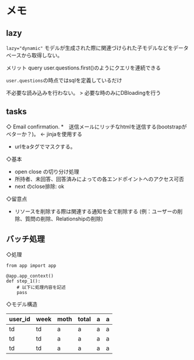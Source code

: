 # メモ

## lazy

`lazy="dynamic"`
モデルが生成された際に関連づけられた子モデルなどをデータベースから取得しない。

メリット
query user.questions.first()のようにクエリを連続できる

`user.questions`の時点ではsqlを定義しているだけ

不必要な読み込みを行わない。 > 必要な時のみにDBloadingを行う

## tasks

◇ Email confirmation.
*　送信メールにリッチなhtmlを送信する(bootstrapがベターか？)。 ← jinjaを使用する
* urlをaタグでマスクする。

◇基本

* open close の切り分け処理
* 所持者、未回答、回答済みによっての各エンドポイントへのアクセス可否
* next のclose排除: ok

◇留意点

* リソースを削除する際は関連する通知を全て削除する
  (例：ユーザーの削除、質問の削除、Relationshipの削除)

## バッチ処理

◇処理

```text
from app import app

@app.app_context()
def step_1():
    # 以下に処理内容を記述
    pass
```

◇モデル構造

|user_id|week|moth|total|a|a|
|---|---|---|---|---|---|
|td|td|a|a|a|a|
|td|td|a|a|a|a|
|td|td|a|a|a|a|


